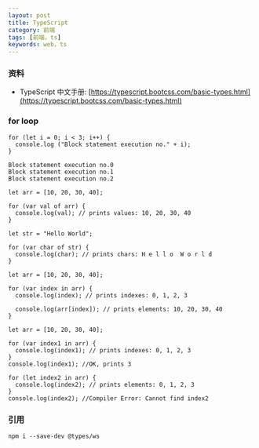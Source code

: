 ```yaml
---
layout: post
title: TypeScript
category: 前端
tags: [前端，ts]
keywords: web，ts
---
```


### 资料
- TypeScript 中文手册: [https://typescript.bootcss.com/basic-types.html](https://typescript.bootcss.com/basic-types.html)

### for loop

```
for (let i = 0; i < 3; i++) {
  console.log ("Block statement execution no." + i);
}
```
```
Block statement execution no.0
Block statement execution no.1
Block statement execution no.2
```

```
let arr = [10, 20, 30, 40];

for (var val of arr) {
  console.log(val); // prints values: 10, 20, 30, 40
}
```
```
let str = "Hello World";

for (var char of str) {
  console.log(char); // prints chars: H e l l o  W o r l d
}
```
```
let arr = [10, 20, 30, 40];

for (var index in arr) {
  console.log(index); // prints indexes: 0, 1, 2, 3

  console.log(arr[index]); // prints elements: 10, 20, 30, 40
}
```
```
let arr = [10, 20, 30, 40];

for (var index1 in arr) {
  console.log(index1); // prints indexes: 0, 1, 2, 3
}
console.log(index1); //OK, prints 3 

for (let index2 in arr) {
  console.log(index2); // prints elements: 0, 1, 2, 3
}
console.log(index2); //Compiler Error: Cannot find index2
```

### 引用

```
npm i --save-dev @types/ws
```